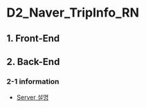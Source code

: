 # D2_Naver_TripInfo_RN

## 1. Front-End
## 2. Back-End
### 2-1 information
* [Server 설명](https://github.com/IMHOSUNG/D2_Naver_TripInfo_RN/wiki/Server-information)
